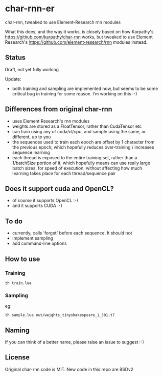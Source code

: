 # char-rnn-er
char-rnn, tweaked to use Element-Research rnn modules

What this does, and the way it works, is closely based on how Karpathy's https://github.com/karpathy/char-rnn works, but tweaked to use Element Research's https://github.com/element-research/rnn modules instead.

## Status

Draft, not yet fully working

Update:
- both training and sampling are implemented now, but seems to be some critical bug in training for some reason.  I'm working on this :-)

## Differences from original char-rnn

* uses Element Research's rnn modules
* weights are stored as a FloatTensor, rather than CudaTensor etc
* can train using any of cuda/cl/cpu, and sample using the same, or different, up to you
* the sequences used to train each epoch are offset by 1 character from the previous epoch, which hopefully reduces over-training / increases sequence learning
* each thread is exposed to the entire training set, rather than a 1/batchSize portion of it, which hopefully means can use really large batch sizes, for speed of execution, without affecting how much learning takes place for each thread/sequence pair

## Does it support cuda and OpenCL?

* of course it supports OpenCL :-)
* and it supports CUDA :-)

## To do

* currently, calls 'forget' before each sequence.  It should not
* implement sampling
* add command-line options

## How to use

### Training

```
th train.lua
```

### Sampling

eg:
```
th sample.lua out/weights_tinyshakespeare_1_501.t7
```

## Naming

If you can think of a better name, please raise an issue to suggest :-)

## License

Original char-rnn code is MIT.  New code in this repo are BSDv2

